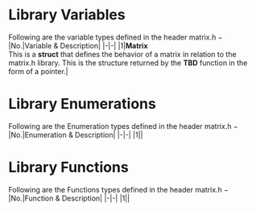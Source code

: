 # Library Variables
Following are the variable types defined in the header matrix.h −
|No.|Variable & Description|
|-|-|
|1|__Matrix__<br>This is a __struct__ that defines the behavior of a matrix in relation to the matrix.h library. This is the structure returned by the **TBD** function in the form of a pointer.|


# Library Enumerations
Following are the Enumeration types defined in the header matrix.h −
|No.|Enumeration & Description|
|-|-|
|1||


# Library Functions
Following are the Functions types defined in the header matrix.h −
|No.|Function & Description|
|-|-|
|1||
